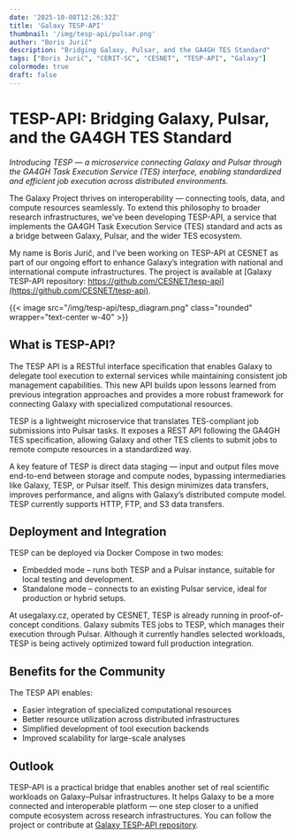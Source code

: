 ```yaml
---
date: '2025-10-08T12:26:32Z'
title: 'Galaxy TESP-API'
thumbnail: '/img/tesp-api/pulsar.png'
author: "Boris Jurič"
description: "Bridging Galaxy, Pulsar, and the GA4GH TES Standard"
tags: ["Boris Jurič", "CERIT-SC", "CESNET", "TESP-API", "Galaxy"]
colormode: true
draft: false
---
```


# TESP-API: Bridging Galaxy, Pulsar, and the GA4GH TES Standard

*Introducing TESP — a microservice connecting Galaxy and Pulsar through the GA4GH Task Execution Service (TES) interface, enabling standardized and efficient job execution across distributed environments.*

The Galaxy Project thrives on interoperability — connecting tools, data, and compute resources seamlessly. To extend this philosophy to broader research infrastructures, we’ve been developing TESP-API, a service that implements the GA4GH Task Execution Service (TES) standard and acts as a bridge between Galaxy, Pulsar, and the wider TES ecosystem.

My name is Boris Jurič, and I’ve been working on TESP-API at CESNET as part of our ongoing effort to enhance Galaxy’s integration with national and international compute infrastructures. The project is available at [Galaxy TESP-API repository: https://github.com/CESNET/tesp-api](https://github.com/CESNET/tesp-api).

{{< image src="/img/tesp-api/tesp_diagram.png" class="rounded" wrapper="text-center w-40" >}}

## What is TESP-API?

The TESP API is a RESTful interface specification that enables Galaxy to delegate tool execution to external services while maintaining consistent job management capabilities. This new API builds upon lessons learned from previous integration approaches and provides a more robust framework for connecting Galaxy with specialized computational resources.

TESP is a lightweight microservice that translates TES-compliant job submissions into Pulsar tasks. It exposes a REST API following the GA4GH TES specification, allowing Galaxy and other TES clients to submit jobs to remote compute resources in a standardized way.

A key feature of TESP is direct data staging — input and output files move end-to-end between storage and compute nodes, bypassing intermediaries like Galaxy, TESP, or Pulsar itself. This design minimizes data transfers, improves performance, and aligns with Galaxy’s distributed compute model. TESP currently supports HTTP, FTP, and S3 data transfers.



## Deployment and Integration

TESP can be deployed via Docker Compose in two modes:

 - Embedded mode – runs both TESP and a Pulsar instance, suitable for local testing and development.
 - Standalone mode – connects to an existing Pulsar service, ideal for production or hybrid setups.

At usegalaxy.cz, operated by CESNET, TESP is already running in proof-of-concept conditions. Galaxy submits TES jobs to TESP, which manages their execution through Pulsar. Although it currently handles selected workloads, TESP is being actively optimized toward full production integration.


## Benefits for the Community

The TESP API enables:
- Easier integration of specialized computational resources
- Better resource utilization across distributed infrastructures
- Simplified development of tool execution backends
- Improved scalability for large-scale analyses



## Outlook

TESP-API is a practical bridge that enables another set of real scientific workloads on Galaxy–Pulsar infrastructures. It helps Galaxy to be a more connected and interoperable platform — one step closer to a unified compute ecosystem across research infrastructures. You can follow the project or contribute at [Galaxy TESP-API repository](https://github.com/CESNET/tesp-api).


